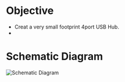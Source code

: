 # Objective
* Creat a very small footprint 4port USB Hub.
* 
# Schematic Diagram
![Schematic Diagram](https://user-images.githubusercontent.com/40338644/119169762-05c04900-ba80-11eb-9529-55cfd61b8d8e.JPG)

